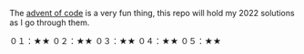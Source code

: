 The [advent of code](https://adventofcode.com/2022) is a very fun thing, this repo will hold my 2022 solutions as I go through them.

０１：★★
０２：★★
０３：★★
０４：★★
０５：★★